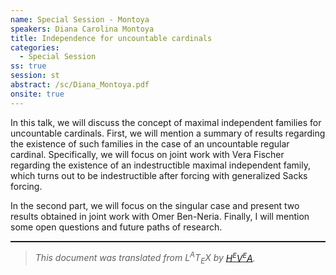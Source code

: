 ```yaml
---
name: Special Session - Montoya
speakers: Diana Carolina Montoya
title: Independence for uncountable cardinals
categories:
  - Special Session
ss: true
session: st
abstract: /sc/Diana_Montoya.pdf
onsite: true
---
```

<p>In this talk, we will discuss the concept of maximal independent families for uncountable cardinals. First, we will mention a summary of results regarding the existence of such families in the case of an uncountable regular cardinal. Specifically, we will focus on joint work with Vera Fischer regarding the existence of an indestructible maximal independent family, which turns out to be indestructible after forcing with generalized Sacks forcing.</p><p>In the second part, we will focus on the singular case and present two results obtained in joint work with Omer Ben-Neria. Finally, I will mention some open questions and future paths of research. </p><!--CUT END -->
<!--HTMLFOOT-->
<!--ENDHTML-->
<!--FOOTER-->
<hr style="height:2"><blockquote class="quote"><em>This document was translated from L<sup>A</sup>T<sub>E</sub>X by
</em><a href="http://hevea.inria.fr/index.html"><em>H</em><em><span style="font-size:small"><sup>E</sup></span></em><em>V</em><em><span style="font-size:small"><sup>E</sup></span></em><em>A</em></a><em>.</em></blockquote>

